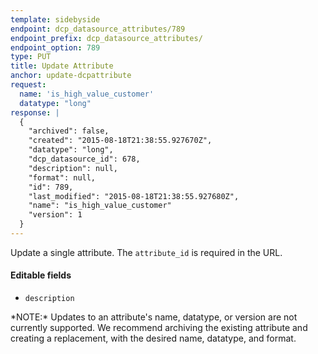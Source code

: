 ```yaml
---
template: sidebyside
endpoint: dcp_datasource_attributes/789
endpoint_prefix: dcp_datasource_attributes/
endpoint_option: 789
type: PUT
title: Update Attribute
anchor: update-dcpattribute
request:
  name: 'is_high_value_customer'
  datatype: "long"
response: |
  {
    "archived": false,
    "created": "2015-08-18T21:38:55.927670Z",
    "datatype": "long",
    "dcp_datasource_id": 678,
    "description": null,
    "format": null,
    "id": 789,
    "last_modified": "2015-08-18T21:38:55.927680Z",
    "name": "is_high_value_customer"
    "version": 1
  }
---
```

Update a single attribute.  The `attribute_id` is required in the URL.

#### Editable fields
- `description`

<div class="attention attention--warning push--bottom">
*NOTE:* Updates to an attribute's name, datatype, or version are not currently supported. We recommend archiving the
existing attribute and creating a replacement, with the desired name, datatype, and format.
</div>

